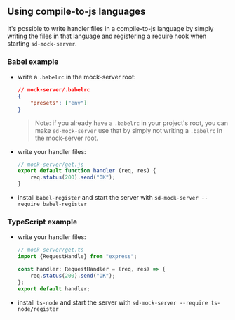 ## Using compile-to-js languages

It's possible to write handler files in a compile-to-js language by simply
writing the files in that language and registering a require hook when starting
`sd-mock-server`.

### Babel example

* write a `.babelrc` in the mock-server root:
  ```json
  // mock-server/.babelrc
  {
      "presets": ["env"]
  }
  ```
  > Note: if you already have a `.babelrc` in your project's root, you can make
  > `sd-mock-server` use that by simply not writing a `.babelrc` in the
  > mock-server root.

* write your handler files:
  ```js
  // mock-server/get.js
  export default function handler (req, res) {
      req.status(200).send("OK");
  }
  ```

* install `babel-register` and start the server with
  `sd-mock-server --require babel-register`

### TypeScript example

* write your handler files:
  ```typescript
  // mock-server/get.ts
  import {RequestHandle} from "express";

  const handler: RequestHandler = (req, res) => {
      req.status(200).send("OK");
  };
  export default handler;
  ```

* install `ts-node` and start the server with
  `sd-mock-server --require ts-node/register`
